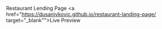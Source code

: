 Restaurant Lending Page
<a href="https://dusanivkovic.github.io/restaurant-landing-page/ target="_blank"">Live Preview</a>
